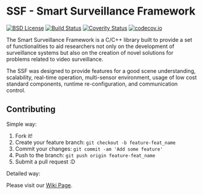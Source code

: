 # SSF - Smart Surveillance Framework

[![BSD License](https://img.shields.io/badge/license-BSD-blue.svg)](http://opensource.org/licenses/BSD-3-Clause)
[![Build Status](https://travis-ci.org/ssig/ssf.svg?branch=develop)](https://travis-ci.org/ssig/ssf)
[![Coverity Status](https://img.shields.io/coverity/scan/5274.svg)](https://scan.coverity.com/projects/5274)
[![codecov.io](http://codecov.io/github/ssig/ssf/coverage.svg?branch=develop)](http://codecov.io/github/ssig/ssf?branch=develop)

The Smart Surveillance Framework is a C/C++ library built to provide a set of functionalities to aid researchers not only on the development of surveillance systems but also on the creation of novel solutions for problems related to video surveillance.

The SSF was designed to provide features for a good scene understanding, scalability, real-time operation, multi-sensor environment, usage of low cost standard components, runtime re-configuration, and communication control.

## Contributing

Simple way:

1. Fork it!
2. Create your feature branch: `git checkout -b feature-feat_name`
3. Commit your changes: `git commit -am 'Add some feature'`
4. Push to the branch: `git push origin feature-feat_name`
5. Submit a pull request :D

Detailed way:

Please visit our [Wiki Page](https://github.com/ssig/ssf/wiki).
